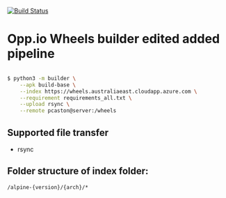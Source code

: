 [![Build Status](https://dev.azure.com/openpeerpower/Opp.io/_apis/build/status/wheels?branchName=main)](https://dev.azure.com/openpeerpower/Opp.io/_build/latest?definitionId=11&branchName=main)

# Opp.io Wheels builder edited added pipeline

```sh

$ python3 -m builder \
    --apk build-base \
    --index https://wheels.australiaeast.cloudapp.azure.com \
    --requirement requirements_all.txt \
    --upload rsync \
    --remote pcaston@server:/wheels
```

## Supported file transfer

- rsync

## Folder structure of index folder:

`/alpine-{version}/{arch}/*`
